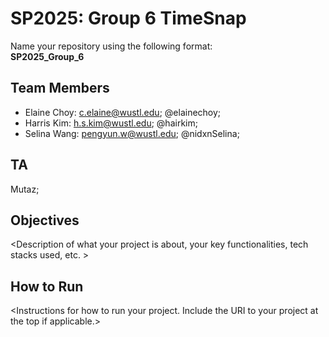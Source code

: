 # SP2025: Group 6 TimeSnap

Name your repository using the following format:  
**SP2025_Group_6**  

## Team Members
- Elaine Choy: c.elaine@wustl.edu; @elainechoy;
- Harris Kim: h.s.kim@wustl.edu; @hairkim;
- Selina Wang: pengyun.w@wustl.edu; @nidxnSelina;

## TA
Mutaz;

## Objectives
&lt;Description of what your project is about, your key functionalities, tech stacks used, etc. &gt;

## How to Run
&lt;Instructions for how to run your project. Include the URI to your project at the top if applicable.&gt;
